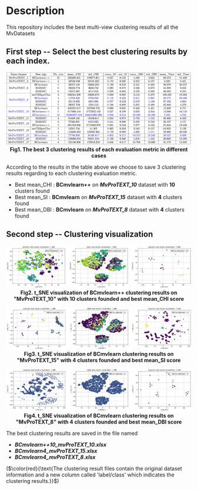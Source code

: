 # Description

This repository includes the best multi-view clustering results of all the MvDatasets 

## First step -- Select the best clustering results by each index.

<p align="center">
  <img src="./ClusRes_images/mv_res.png" alt="conv_res.png">
  <br>
  <b>Fig1. The best 3 clustering results of each evaluation metric in different cases</b>
</p>

According to the results in the table above we choose to save 3 clustering results regarding to each clustering evaluation metric.

- Best mean_CHI : **BCmvlearn++** on **_MvProTEXT_10_** dataset with **10** clusters found
- Best mean_SI : **BCmvlearn** on **_MvProTEXT_15_** dataset with **4** clusters found
- Best mean_DBI : **BCmvlearn** on **_MvProTEXT_8_** dataset with **4** clusters found
  
## Second step -- Clustering visualization

<p align="center">
  <img src="./ClusRes_images/BCmvlearn++10_mvProTEXT_10_visualization.png" alt="BCmvlearn++10_mvProTEXT_10_visualization.png">
  <br>
  <b>Fig2. t_SNE visualization of BCmvlearn++ clustering results on "MvProTEXT_10" with 10 clusters founded and best mean_CHI score</b>
</p>

<p align="center">
  <img src="./ClusRes_images/BCmvlearn4_mvProTEXT_15_visualization.png" alt="BCmvlearn4_mvProTEXT_15_visualization.png">
  <br>
  <b>Fig3. t_SNE visualization of BCmvlearn clustering results on "MvProTEXT_15" with 4 clusters founded and best mean_SI score</b>
</p>

<p align="center">
  <img src="./ClusRes_images/BCmvlearn4_mvProTEXT_8_visualization.png" alt="BCmvlearn4_mvProTEXT_8_visualization.png">
  <br>
  <b>Fig4. t_SNE visualization of BCmvlearn clustering results on "MvProTEXT_8" with 4 clusters founded and best mean_DBI score</b>
</p>


The best clustering results are saved in the file named 

- **_BCmvlearn++10_mvProTEXT_10.xlsx_**
- **_BCmvlearn4_mvProTEXT_15.xlsx_**
- **_BCmvlearn4_mvProTEXT_8.xlsx_**

($\color{red}{\text{The clustering result files contain the original dataset information and a new column called 'label/class' which indicates the clustering results.}}$) 


